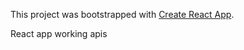 This project was bootstrapped with [Create React App](https://github.com/facebook/create-react-app).

React app working apis
